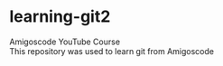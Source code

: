 # learning-git2

Amigoscode YouTube Course <br/>
This repository was used to learn git from Amigoscode
